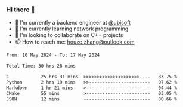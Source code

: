 ### Hi there 👋
- 🔭 I’m currently a backend engineer at [@ubisoft](https://github.com/ubisoft)
- 🌱 I’m currently learning network programming
- 👯 I’m looking to collaborate on C++ projects
- 📫 How to reach me: houze.zhang@outlook.com

<!--START_SECTION:waka-->

```txt
From: 10 May 2024 - To: 17 May 2024

Total Time: 30 hrs 28 mins

C            25 hrs 31 mins  >>>>>>>>>>>>>>>>>>>>>----   83.75 %
Python       2 hrs 19 mins   >>-----------------------   07.62 %
Markdown     1 hr 21 mins    >------------------------   04.44 %
CMake        55 mins         >------------------------   03.05 %
JSON         12 mins         -------------------------   00.66 %
```

<!--END_SECTION:waka-->
